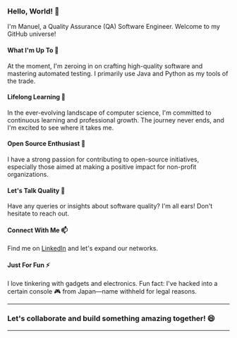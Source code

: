 ### Hello, World! 👋

I'm Manuel, a Quality Assurance (QA) Software Engineer. Welcome to my GitHub universe!

#### What I'm Up To 🔭

At the moment, I'm zeroing in on crafting high-quality software and mastering automated testing. I primarily use Java and Python as my tools of the trade.

#### Lifelong Learning 🌱

In the ever-evolving landscape of computer science, I'm committed to continuous learning and professional growth. The journey never ends, and I'm excited to see where it takes me.

#### Open Source Enthusiast 👯

I have a strong passion for contributing to open-source initiatives, especially those aimed at making a positive impact for non-profit organizations.

#### Let's Talk Quality 💬

Have any queries or insights about software quality? I'm all ears! Don't hesitate to reach out.

#### Connect With Me 📫

Find me on [LinkedIn](https://www.linkedin.com/in/msb1989/) and let's expand our networks.

#### Just For Fun ⚡

I love tinkering with gadgets and electronics. Fun fact: I've hacked into a certain console 🎮 from Japan—name withheld for legal reasons.

---

### Let's collaborate and build something amazing together! 😄

---
